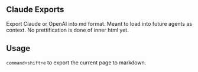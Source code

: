 ## Claude Exports

Export Claude or OpenAI into md format.  Meant to load into future agents as context.  No prettification is done of inner html yet.

## Usage

`command+shift+e` to export the current page to markdown.